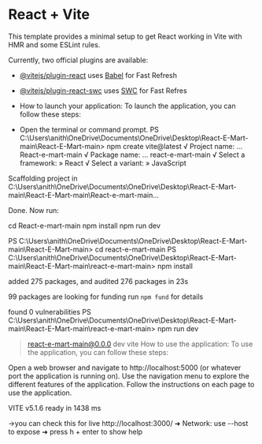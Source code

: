 # React + Vite

This template provides a minimal setup to get React working in Vite with HMR and some ESLint rules.
 
Currently, two official plugins are available:

- [@vitejs/plugin-react](https://github.com/vitejs/vite-plugin-react/blob/main/packages/plugin-react/README.md) uses [Babel](https://babeljs.io/) for Fast Refresh
- [@vitejs/plugin-react-swc](https://github.com/vitejs/vite-plugin-react-swc) uses [SWC](https://swc.rs/) for Fast Refres


- How to launch your application: To launch the application, you can follow these steps:
- Open the terminal or command prompt.
PS C:\Users\anith\OneDrive\Documents\OneDrive\Desktop\React-E-Mart-main\React-E-Mart-main> npm create vite@latest
√ Project name: ... React-e-mart-main
√ Package name: ... react-e-mart-main
√ Select a framework: » React
√ Select a variant: » JavaScript

Scaffolding project in C:\Users\anith\OneDrive\Documents\OneDrive\Desktop\React-E-Mart-main\React-E-Mart-main\React-e-mart-main...

Done. Now run:

  cd React-e-mart-main
  npm install
  npm run dev

PS C:\Users\anith\OneDrive\Documents\OneDrive\Desktop\React-E-Mart-main\React-E-Mart-main> cd react-e-mart-main
PS C:\Users\anith\OneDrive\Documents\OneDrive\Desktop\React-E-Mart-main\React-E-Mart-main\react-e-mart-main> npm install

added 275 packages, and audited 276 packages in 23s

99 packages are looking for funding
  run `npm fund` for details

found 0 vulnerabilities
PS C:\Users\anith\OneDrive\Documents\OneDrive\Desktop\React-E-Mart-main\React-E-Mart-main\react-e-mart-main> npm run dev

> react-e-mart-main@0.0.0 dev
> vite
> How to use the application: To use the application, you can follow these steps:

Open a web browser and navigate to http://localhost:5000 (or whatever port the application is running on).
Use the navigation menu to explore the different features of the application.
Follow the instructions on each page to use the application.


  VITE v5.1.6  ready in 1438 ms

   ->you can check this for live
   http://localhost:3000/
  ➜  Network: use --host to expose
  ➜  press h + enter to show help







